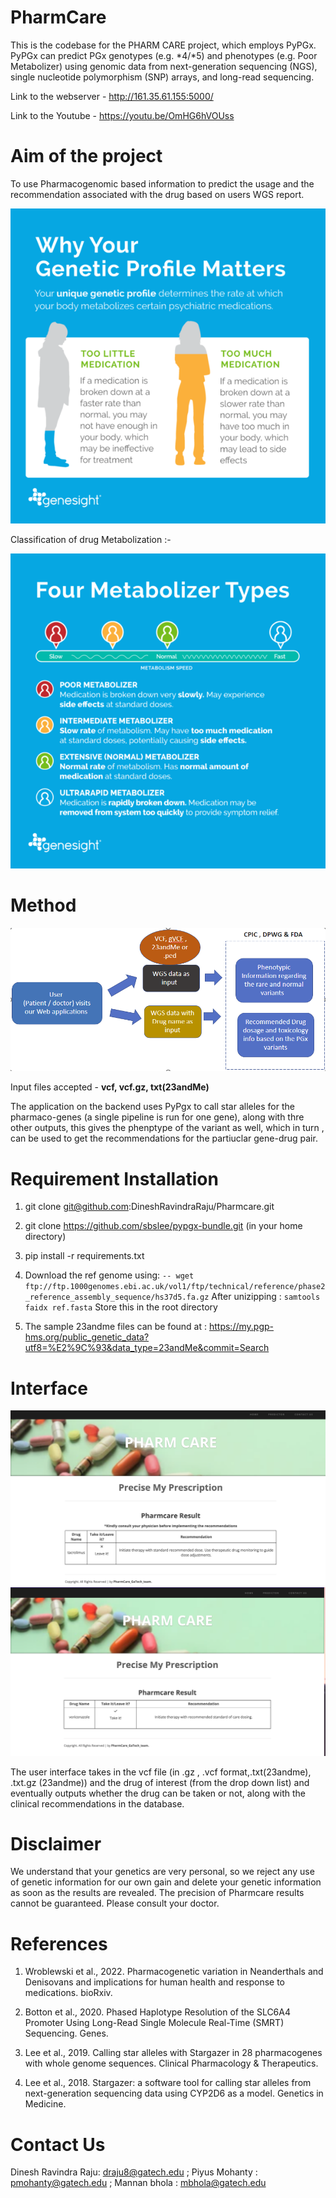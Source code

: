 # PharmCare

This is the codebase for the PHARM CARE project, which employs PyPGx. PyPGx can predict PGx genotypes (e.g. *4/*5) and phenotypes (e.g. Poor Metabolizer) using genomic data from next-generation sequencing (NGS), single nucleotide polymorphism (SNP) arrays, and long-read sequencing.


Link to the webserver - http://161.35.61.155:5000/

Link to the Youtube - https://youtu.be/OmHG6hVOUss


# Aim of the project
To use Pharmacogenomic based information to predict the usage and the recommendation associated with the drug based on users WGS report.

![alt text](assets/intro_dosage.png)


Classification of drug Metabolization :- 

![alt text](assets/metabolizer.png)


# Method
![alt text](assets/workflow.png)


Input files accepted - <b>vcf, vcf.gz, txt(23andMe)</b>


The application on the backend uses PyPgx to call star alleles for the pharmaco-genes (a single pipeline is run for one gene), along with thre other outputs, this gives the phenptype of the variant as well, which in turn , can be used to get the recommendations for the partiuclar gene-drug pair.




# Requirement Installation
1. git clone  git@github.com:DineshRavindraRaju/Pharmcare.git

2. git clone https://github.com/sbslee/pypgx-bundle.git (in your home directory)

3. pip install -r requirements.txt

4. Download the ref genome using:
`-- wget ftp://ftp.1000genomes.ebi.ac.uk/vol1/ftp/technical/reference/phase2_reference_assembly_sequence/hs37d5.fa.gz`
After unizipping : `samtools faidx ref.fasta`   Store this in the root directory


5. The sample 23andme files can be found at : https://my.pgp-hms.org/public_genetic_data?utf8=%E2%9C%93&data_type=23andMe&commit=Search 


# Interface

![alt text](assets/image1.png)
![alt text](assets/image2.png)

The user interface takes in the vcf file (in .gz , .vcf format,.txt(23andme), .txt.gz (23andme)) and the drug of interest (from the drop down list) and eventually outputs whether the drug can be taken or not, along with the clinical recommendations in the database.



# Disclaimer

We understand that your genetics are very personal, so we reject any use of genetic information for our own gain and delete your genetic information as soon as the results are revealed. The precision of Pharmcare results cannot be guaranteed. Please consult your doctor.

# References
1. Wroblewski et al., 2022. Pharmacogenetic variation in Neanderthals and Denisovans and implications for human health and response to medications. bioRxiv.

2. Botton et al., 2020. Phased Haplotype Resolution of the SLC6A4 Promoter Using Long-Read Single Molecule Real-Time (SMRT) Sequencing. Genes.

3. Lee et al., 2019. Calling star alleles with Stargazer in 28 pharmacogenes with whole genome sequences. Clinical Pharmacology & Therapeutics.

4. Lee et al., 2018. Stargazer: a software tool for calling star alleles from next-generation sequencing data using CYP2D6 as a model. Genetics in Medicine.



# Contact Us
Dinesh Ravindra Raju: draju8@gatech.edu ; Piyus Mohanty : pmohanty@gatech.edu ; Mannan bhola : mbhola@gatech.edu